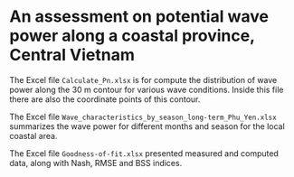 # An assessment on potential wave power along a coastal province, Central Vietnam

The Excel file `Calculate_Pn.xlsx` is for compute the distribution of wave power along the 30 m contour for various wave conditions. Inside this file there are also the coordinate points of this contour. 

The Excel file `Wave_characteristics_by_season_long-term_Phu_Yen.xlsx` summarizes the wave power for different months and season for the local coastal area. 

The Excel file `Goodness-of-fit.xlsx` presented measured and computed data, along with Nash, RMSE and BSS indices.
